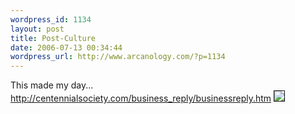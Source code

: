 ```yaml
--- 
wordpress_id: 1134
layout: post
title: Post-Culture
date: 2006-07-13 00:34:44
wordpress_url: http://www.arcanology.com/?p=1134
---
```

This made my day... <a href="http://centennialsociety.com/business_reply/businessreply.htm">http://centennialsociety.com/business_reply/businessreply.htm</a> <img src="http://www.arcanology.com/images/office_panel_8.jpg" border="1" />